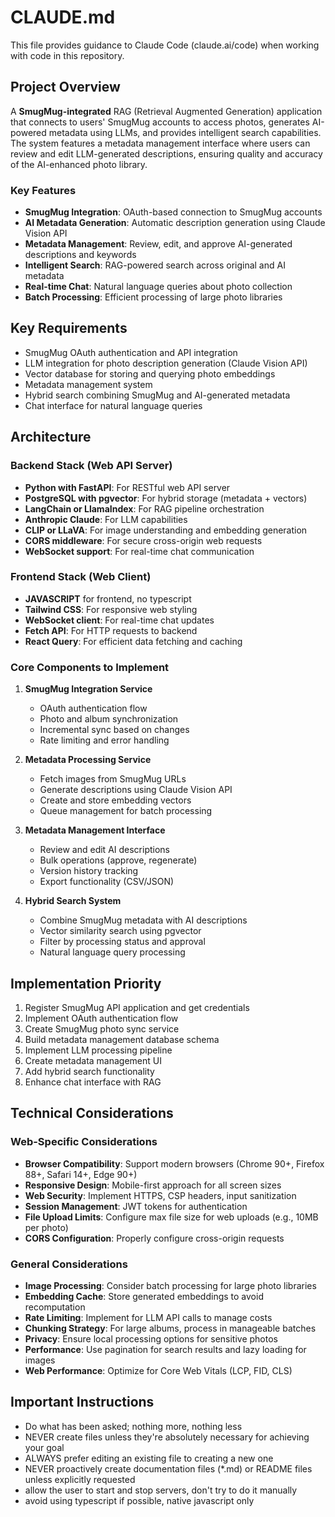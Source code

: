# CLAUDE.md

This file provides guidance to Claude Code (claude.ai/code) when working with code in this repository.

## Project Overview
A **SmugMug-integrated** RAG (Retrieval Augmented Generation) application that connects to users' SmugMug accounts to access photos, generates AI-powered metadata using LLMs, and provides intelligent search capabilities. The system features a metadata management interface where users can review and edit LLM-generated descriptions, ensuring quality and accuracy of the AI-enhanced photo library.

### Key Features
- **SmugMug Integration**: OAuth-based connection to SmugMug accounts
- **AI Metadata Generation**: Automatic description generation using Claude Vision API
- **Metadata Management**: Review, edit, and approve AI-generated descriptions and keywords
- **Intelligent Search**: RAG-powered search across original and AI metadata
- **Real-time Chat**: Natural language queries about photo collection
- **Batch Processing**: Efficient processing of large photo libraries

## Key Requirements
- SmugMug OAuth authentication and API integration
- LLM integration for photo description generation (Claude Vision API)
- Vector database for storing and querying photo embeddings
- Metadata management system
- Hybrid search combining SmugMug and AI-generated metadata
- Chat interface for natural language queries

## Architecture 

### Backend Stack (Web API Server)
- **Python with FastAPI**: For RESTful web API server
- **PostgreSQL with pgvector**: For hybrid storage (metadata + vectors)
- **LangChain or LlamaIndex**: For RAG pipeline orchestration
- **Anthropic Claude**: For LLM capabilities
- **CLIP or LLaVA**: For image understanding and embedding generation
- **CORS middleware**: For secure cross-origin web requests
- **WebSocket support**: For real-time chat communication

### Frontend Stack (Web Client)
- **JAVASCRIPT** for frontend, no typescript
- **Tailwind CSS**: For responsive web styling
- **WebSocket client**: For real-time chat updates
- **Fetch API**: For HTTP requests to backend
- **React Query**: For efficient data fetching and caching

### Core Components to Implement

1. **SmugMug Integration Service**
   - OAuth authentication flow
   - Photo and album synchronization
   - Incremental sync based on changes
   - Rate limiting and error handling

2. **Metadata Processing Service**
   - Fetch images from SmugMug URLs
   - Generate descriptions using Claude Vision API
   - Create and store embedding vectors
   - Queue management for batch processing

3. **Metadata Management Interface**
   - Review and edit AI descriptions
   - Bulk operations (approve, regenerate)
   - Version history tracking
   - Export functionality (CSV/JSON)

4. **Hybrid Search System**
   - Combine SmugMug metadata with AI descriptions
   - Vector similarity search using pgvector
   - Filter by processing status and approval
   - Natural language query processing

## Implementation Priority

1. Register SmugMug API application and get credentials
2. Implement OAuth authentication flow
3. Create SmugMug photo sync service
4. Build metadata management database schema
5. Implement LLM processing pipeline
6. Create metadata management UI
7. Add hybrid search functionality
8. Enhance chat interface with RAG

## Technical Considerations

### Web-Specific Considerations
- **Browser Compatibility**: Support modern browsers (Chrome 90+, Firefox 88+, Safari 14+, Edge 90+)
- **Responsive Design**: Mobile-first approach for all screen sizes
- **Web Security**: Implement HTTPS, CSP headers, input sanitization
- **Session Management**: JWT tokens for authentication
- **File Upload Limits**: Configure max file size for web uploads (e.g., 10MB per photo)
- **CORS Configuration**: Properly configure cross-origin requests

### General Considerations
- **Image Processing**: Consider batch processing for large photo libraries
- **Embedding Cache**: Store generated embeddings to avoid recomputation
- **Rate Limiting**: Implement for LLM API calls to manage costs
- **Chunking Strategy**: For large albums, process in manageable batches
- **Privacy**: Ensure local processing options for sensitive photos
- **Performance**: Use pagination for search results and lazy loading for images
- **Web Performance**: Optimize for Core Web Vitals (LCP, FID, CLS)

## Important Instructions
- Do what has been asked; nothing more, nothing less
- NEVER create files unless they're absolutely necessary for achieving your goal
- ALWAYS prefer editing an existing file to creating a new one
- NEVER proactively create documentation files (*.md) or README files unless explicitly requested
- allow the user to start and stop servers, don't try to do it manually
- avoid using typescript if possible, native javascript only